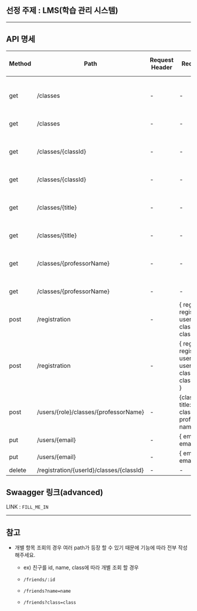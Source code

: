 ## 선정 주제 : LMS(학습 관리 시스템)  
---
## API 명세  
| Method | Path | Request Header | Request Body | Response Status Code | Response Body |  
| --- | --- | --- | --- | --- | --- |
| get | /classes | - | - | 200 ok | { classId: id, title: className, professorName: name } |   
| get | /classes | - | - | 400 bad request | - |  
| get | /classes/{classId} | - | - | 200 ok | { classId: id, title: className, professorName: name } |  
| get | /classes/{classId} | - | - | 400 bad request | - |  
| get | /classes/{title} | - | - | 200 ok | ( classId: id, title: className, professorName: name } |  
| get | /classes/{title} | - | - | 400 bad request | - |  
| get | /classes/{professorName} | - | - | 200 ok | ( classId: id, title: className, professorName: name } |  
| get | /classes/{professorName} | - | - | 400 bad request | - |  
| post | /registration | - | { registid: registration.id, userId: users.id, classId: classes.id } | 201 created | - |   
| post | /registration | - | { registid: registration.id, userId: users.userId, classId: classes.classId } | 400 bad request | - |  
| post | /users/{role}/classes/{professorName} | - | {classId: id, title: className, professorName: name | 201 created | - |   
| put | /users/{email} | - | { email: emailName } | 201 created | - |   
| put | /users/{email} | - | { email: emailName ) | 400 bad request | - |      
| delete | /registration/{userId}/classes/{classId} | - | - | 200 ok | - |     

## Swaagger 링크(advanced)  
LINK : `FILL_ME_IN`  

---

## 참고
- 개별 항목 조회의 경우 여러 path가 등장 할 수 있기 때문에 기능에 따라 전부 작성해주세요.
    - ex) 친구를 id, name, class에 따라 개별 조회 할 경우
        
    - `/friends/:id` 
    - `/friends?name=name`
    - `/friends?class=class`
